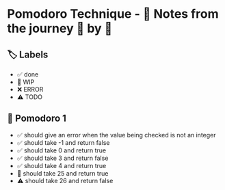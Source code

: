 # Pomodoro Technique - 📝 Notes from the journey 🍅 by 🍅


## 🏷️ Labels

- ✅ done
- 🚧 WIP
- ❌ ERROR
- ⚠ TODO

## 🍅 Pomodoro 1

- ✅ should give an error when the value being checked is not an integer
- ✅ should take -1 and return false
- ✅ should take  0 and return true
- ✅ should take  3 and return false
- ✅ should take  4 and return true
- 🚧 should take 25 and return true
- ⚠ should take 26 and return false
